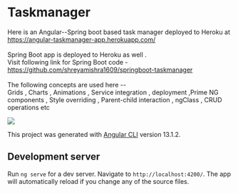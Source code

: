 # Taskmanager

Here is an Angular--Spring boot based task manager deployed to Heroku at https://angular-taskmanager-app.herokuapp.com/ <br/><br/>
Spring Boot app is deployed to Heroku as well .<br/>Visit following link for Spring Boot code - https://github.com/shreyamishra1609/springboot-taskmanager<br/><br/>
The following concepts are used here -- <br/>
Grids , Charts , Animations , Service integration , deployment ,Prime NG components , Style overriding , Parent-child interaction , ngClass , CRUD operations etc

![](https://github.com/shreyamishra1609/AngularHeroku-Task-Manager/blob/main/taskManager.gif)


This project was generated with [Angular CLI](https://github.com/angular/angular-cli) version 13.1.2.

## Development server

Run `ng serve` for a dev server. Navigate to `http://localhost:4200/`. The app will automatically reload if you change any of the source files.

